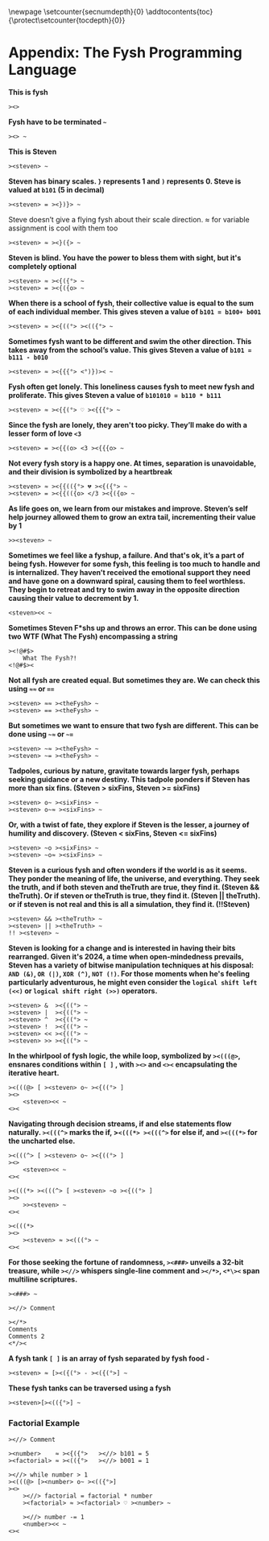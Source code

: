 \newpage
\setcounter{secnumdepth}{0}
\addtocontents{toc}{\protect\setcounter{tocdepth}{0}}

# Appendix: The Fysh Programming Language

**This is fysh**

```
><>
```

**Fysh have to be terminated `~`**

```
><> ~
```

**This is Steven**

```
><steven> ~
```

**Steven has binary scales. `}` represents 1 and `)` represents 0. Steve is
valued at `b101` (5 in decimal)**

```
><steven> = ><})}> ~
```

Steve doesn’t give a flying fysh about their scale direction. ≈ for variable
assignment is cool with them too

```
><steven> ≈ ><}({> ~
```

**Steven is blind. You have the power to bless them with sight, but it's
completely optional**

```
><steven> ≈ ><{({°> ~
><steven> = ><{({o> ~
```

**When there is a school of fysh, their collective value is equal to the sum of
each individual member. This gives steven a value of `b101 = b100+ b001`**

```
><steven> ≈ ><{((°> ><(({°> ~
```

**Sometimes fysh want to be different and swim the other direction. This takes
away from the school’s value. This gives Steven a value of
`b101 = b111 - b010`**

```
><steven> ≈ ><{{{°> <°)})>< ~
```

**Fysh often get lonely. This loneliness causes fysh to meet new fysh and
proliferate. This gives Steven a value of `b101010 = b110 * b111`**

```
><steven> ≈ ><{{(°> ♡ ><{{{°> ~
```

**Since the fysh are lonely, they aren't too picky. They’ll make do with a
lesser form of love `<3`**

```
><steven> = ><{{(o> <3 ><{{{o> ~
```

**Not every fysh story is a happy one. At times, separation is unavoidable, and
their division is symbolized by a heartbreak**

```
><steven> ≈ ><{{(({°> 💔 ><{({°> ~
><steven> = ><{{(({o> </3 ><{({o> ~
```

**As life goes on, we learn from our mistakes and improve. Steven’s self help
journey allowed them to grow an extra tail, incrementing their value by 1**

```
>><steven> ~
```

**Sometimes we feel like a fyshup, a failure. And that's ok, it’s a part of
being fysh. However for some fysh, this feeling is too much to handle and is
internalized. They haven’t received the emotional support they need and have
gone on a downward spiral, causing them to feel worthless. They begin to retreat
and try to swim away in the opposite direction causing their value to decrement
by 1.**

```
<steven><< ~
```

**Sometimes Steven F\*shs up and throws an error. This can be done using two WTF
(What The Fysh) encompassing a string**

```
><!@#$>
	What The Fysh?!
<!@#$><
```

**Not all fysh are created equal. But sometimes they are. We can check this
using `≈≈` or `==`**

```
><steven> ≈≈ ><theFysh> ~
><steven> == ><theFysh> ~
```

**But sometimes we want to ensure that two fysh are different. This can be done
using `~≈` or `~=`**

```
><steven> ~≈ ><theFysh> ~
><steven> ~= ><theFysh> ~
```

**Tadpoles, curious by nature, gravitate towards larger fysh, perhaps seeking
guidance or a new destiny. This tadpole ponders if Steven has more than six
fins. (Steven > sixFins, Steven >= sixFins)**

```
><steven> o~ ><sixFins> ~
><steven> o~≈ ><sixFins> ~
```

**Or, with a twist of fate, they explore if Steven is the lesser, a journey of
humility and discovery. (Steven < sixFins, Steven <= sixFins)**

```
><steven> ~o ><sixFins> ~
><steven> ~o≈ ><sixFins> ~
```

**Steven is a curious fysh and often wonders if the world is as it seems. They
ponder the meaning of life, the universe, and everything. They seek the truth,
and if both steven and theTruth are true, they find it. (Steven && theTruth). Or
if steven or theTruth is true, they find it. (Steven || theTruth). or if steven
is not real and this is all a simulation, they find it. (!!Steven)**

```
><steven> && ><theTruth> ~
><steven> || ><theTruth> ~
!! ><steven> ~
```

**Steven is looking for a change and is interested in having their bits
rearranged. Given it's 2024, a time when open-mindedness prevails, Steven has a
variety of bitwise manipulation techniques at his disposal: `AND (&)`, `OR (|)`,
`XOR (^)`, `NOT (!)`. For those moments when he's feeling particularly
adventurous, he might even consider the `logical shift left (<<)` or
`logical shift right (>>)` operators.**

```
><steven> &  ><{((°> ~
><steven> |  ><{((°> ~
><steven> ^  ><{((°> ~
><steven> !  ><{((°> ~
><steven> << ><{((°> ~
><steven> >> ><{((°> ~
```

**In the whirlpool of fysh logic, the while loop, symbolized by `><(((@>`,
ensnares conditions within `[ ]` , with `><>` and `<><` encapsulating the
iterative heart.**

```
><(((@> [ ><steven> o~ ><{((°> ]
><>
	<steven><< ~
<><
```

**Navigating through decision streams, if and else statements flow naturally.
`><(((^>` marks the if, >`<(((*> ><(((^>` for else if, and `><(((*>` for the
uncharted else.**

```
><(((^> [ ><steven> o~ ><{((°> ]
><>
	<steven><< ~
<><

><(((*> ><(((^> [ ><steven> ~o ><{((°> ]
><>
	>><steven> ~
<><

><(((*>
><>
	><steven> ≈ ><(((°> ~
<><
```

**For those seeking the fortune of randomness, `><###>` unveils a 32-bit
treasure, while `><//>` whispers single-line comment and `></*>`, `<*\><` span
multiline scriptures.**

```
><###> ~

><//> Comment

></*>
Comments
Comments 2
<*/><
```

**A fysh tank `[ ]` is an array of fysh separated by fysh food `-`**

```
><steven> ≈ [><({(°> - ><({(°>] ~
```

**These fysh tanks can be traversed using a fysh**

```
><steven>[><(({°>] ~
```

### Factorial Example

```
><//> Comment

><number>    ≈ ><{({°>   ><//> b101 = 5
><factorial> ≈ ><(({°>   ><//> b001 = 1

><//> while number > 1
><(((@> [><number> o~ ><(({°>]
><>
	><//> factorial = factorial * number
	><factorial> ≈ ><factorial> ♡ ><number> ~

	><//> number -= 1
	<number><< ~
<><
```
